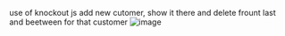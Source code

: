 use of knockout js add new cutomer, show it there and delete frount last and beetween for that customer ![image](https://github.com/user-attachments/assets/ccc69dee-a520-4fdf-940d-4604e4d6fe7f)
